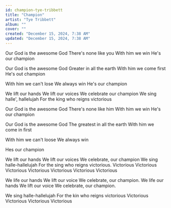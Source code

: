```yaml
---
id: champion-tye-tribbett
title: "Champion"
artist: "Tye Tribbett"
album: ""
cover: ""
created: "December 15, 2024, 7:38 AM"
updated: "December 15, 2024, 7:38 AM"
---
```


Our God is the awesome God
There's none like you
With him we win
He's our champion

Our God is the awesome God
Greater in all the earth
With him we come first
He's out champion

With him we can't lose
We always win
He's our champion

We lift our hands
We lift our voices
We celebrate our champion
We sing halle', hallelujah
For the king who reigns victorious

Our God is the awesome God
There's none like him
With him we win
He's our champion

Our God is the awesome God
The greatest in all the earth
With him we come in first

With him we can't loose
We always win

Hes our champion

We lift our hands
We lift our voices
We celebrate, our champion
We sing halle-hallelujah
For the sing who reigns victorious.
Victorious
Victorious
Victorious
Victorious
Victorious
Victorious
Victorious

We life our hands
We lift our voice
We celebrate, our champion.
We life our hands
We lift our voice
We celebrate, our champion.

We sing halle-hallelujah
For the kin who reigns victorious
Victorious
Victorious
Victorious
Victorious

